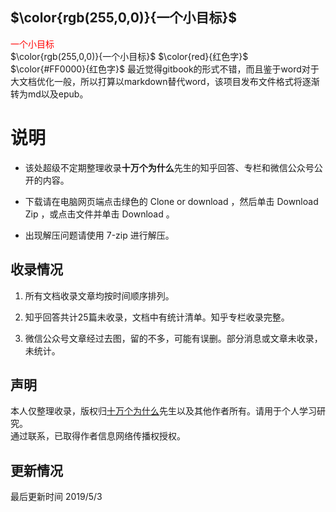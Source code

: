 ## $\color{rgb(255,0,0)}{一个小目标}$
 <font color=#FF0000> 一个小目标 </font>  
$\color{rgb(255,0,0)}{一个小目标}$
$\color{red}{红色字}$
$\color{#FF0000}{红色字}$
最近觉得gitbook的形式不错，而且鉴于word对于大文档优化一般，所以打算以markdown替代word，该项目发布文件格式将逐渐转为md以及epub。


# 说明

- 该处超级不定期整理收录**十万个为什么**先生的知乎回答、专栏和微信公众号公开的内容。

- 下载请在电脑网页端点击绿色的 Clone or download ，然后单击 Download Zip ，或点击文件并单击 Download 。

- 出现解压问题请使用 7-zip 进行解压。


## 收录情况

1. 所有文档收录文章均按时间顺序排列。

2. 知乎回答共计25篇未收录，文档中有统计清单。知乎专栏收录完整。

3. 微信公众号文章经过去图，留的不多，可能有误删。部分消息或文章未收录，未统计。


## 声明

本人仅整理收录，版权归[十万个为什么](https://www.zhihu.com/people/po-miao-miao-zhu/activities "十万")先生以及其他作者所有。请用于个人学习研究。  
通过联系，已取得作者信息网络传播权授权。


## 更新情况

最后更新时间 2019/5/3